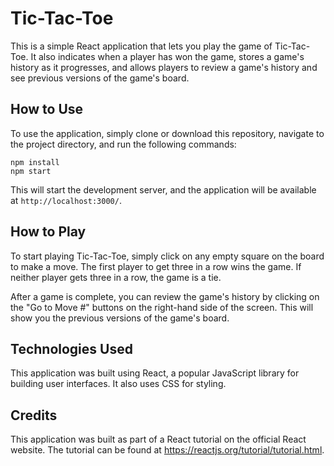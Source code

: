 

# Tic-Tac-Toe

This is a simple React application that lets you play the game of Tic-Tac-Toe. It also indicates when a player has won the game, stores a game's history as it progresses, and allows players to review a game's history and see previous versions of the game's board.

## How to Use

To use the application, simply clone or download this repository, navigate to the project directory, and run the following commands:

```
npm install
npm start
```

This will start the development server, and the application will be available at `http://localhost:3000/`.

## How to Play

To start playing Tic-Tac-Toe, simply click on any empty square on the board to make a move. The first player to get three in a row wins the game. If neither player gets three in a row, the game is a tie.

After a game is complete, you can review the game's history by clicking on the "Go to Move #" buttons on the right-hand side of the screen. This will show you the previous versions of the game's board.

## Technologies Used

This application was built using React, a popular JavaScript library for building user interfaces. It also uses CSS for styling.

## Credits

This application was built as part of a React tutorial on the official React website. The tutorial can be found at https://reactjs.org/tutorial/tutorial.html.
